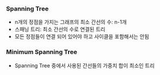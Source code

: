 ### Spanning Tree
- n개의 정점을 가지는 그래프의 최소 간선의 수: n-1개
- 스패닝 트리: 최소 간선의 수로 연결된 트리
- 모든 정점들이 연결 되어 있어야 하고 사이클을 포함해서는 안됨

### Minimum Spanning Tree
- Spanning Tree 중에서 사용된 간선들의 가중치 합이 최소인 트리
